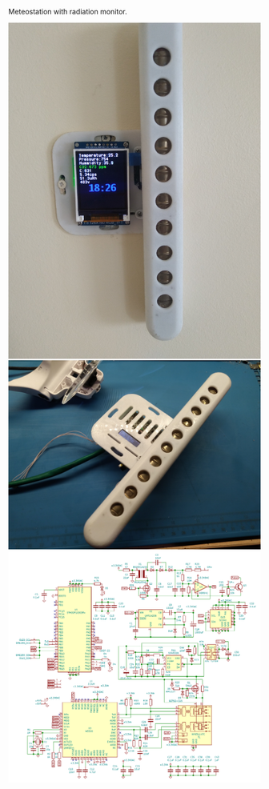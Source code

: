 <!DOCTYPE html>
<html lang="en" data-color-mode="auto" data-light-theme="light" data-dark-theme="dark">
  <head>
    <meta charset="utf-8">
  </head>
    <body class="logged-in env-production page-responsive page-blob" style="word-wrap: break-word;">
      <p> Meteostation with radiation monitor. </p>
      <a href="https://github.com/Maniak003/Meteostation/wiki" rel="nofollow">
        <img src="https://github.com/Maniak003/Meteostation/blob/main/Documents/IMG_20230604_182714.jpg" alt="Meteostation" style="max-width: 100%;">
      </a>
      <a href="https://github.com/Maniak003/Meteostation/wiki" rel="nofollow">
        <img src="https://github.com/Maniak003/Meteostation/blob/main/Documents/IMG_20221019_081842.jpg" alt="Meteostation" style="max-width: 100%;">
      </a>
      <a href="https://github.com/Maniak003/HVoltmeter/wiki" rel="nofollow">
        <img src="https://github.com/Maniak003/Meteostation/blob/main/Documents/sheet.png" alt="Meteostation" style="max-width: 100%;">
      </a>
    </body>
</html>
